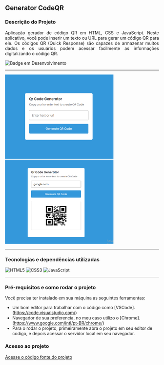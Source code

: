 ## Generator CodeQR

### Descrição do Projeto
<p align="justify">
Aplicação gerador de código QR em HTML, CSS e JavaScript. Neste aplicativo, você pode inserir um texto ou URL para gerar um código QR para ele. Os códigos QR (Quick Response) são capazes de armazenar muitos dados e os usuários podem acessar facilmente as informações digitalizando o código QR.
</p> 

![Badge em Desenvolvimento](http://img.shields.io/static/v1?label=STATUS&message=EM%20DESENVOLVIMENTO&color=GREEN&style=for-the-badge) 
<hr>

<img src="https://github.com/matheushenriquecsb/generator-codeQR/blob/main/images/qrcode.png?raw=true" width="355" height="275"/> <img src="https://github.com/matheushenriquecsb/generator-codeQR/blob/main/images/qrcode1 .png?raw=true" width="355" height="275"/>

<hr>

### Tecnologias e dependências utilizadas

![HTML5](https://img.shields.io/badge/html5-%23E34F26.svg?style=for-the-badge&logo=html5&logoColor=white)
![CSS3](https://img.shields.io/badge/css3-%231572B6.svg?style=for-the-badge&logo=css3&logoColor=white)
![JavaScript](https://img.shields.io/badge/javascript-%23323330.svg?style=for-the-badge&logo=javascript&logoColor=%23F7DF1E)

<hr>
 
### Pré-requisitos e como rodar o projeto

Você precisa ter instalado em sua máquina as seguintes ferramentas:<br>
- Um bom editor para trabalhar com o código como [VSCode].(https://code.visualstudio.com/)<br>
- Navegador de sua preferencia, no meu caso utilizo o [Chrome].(https://www.google.com/intl/pt-BR/chrome/)<br>
- Para o rodar o projeto, primeiramente abra o projeto em seu editor de codigo, e depois acessar o servidor local em seu navegador.  

###  Acesso ao projeto

[Acesse o código fonte do projeto](https://github.com/matheushenriquecsb/generator_codeQR)



